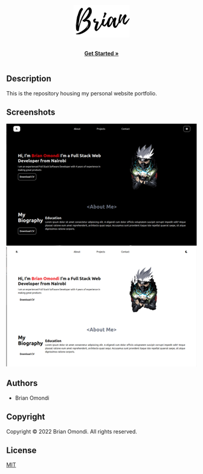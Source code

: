 <p align="center">
 <a href="https://bryanbill.github.io/port">
 <img src="./assets/logo.png" alt="Logo"/>
 </a>
</p>

  <p align="center">
    <br />
    <a href="https://bryanbill.github.io/port"><strong>Get Started »</strong></a>
    <br />
  <br/>
   
  </p>

## Description
This is the repository housing my personal website portfolio. 


## Screenshots
![App Screenshot](./assets/dark.png)
![App Screenshot](./assets/light.png)

## Authors
- Brian Omondi


## Copyright
Copyright © 2022 Brian Omondi. All rights reserved.

## License
 [MIT](./LICENSE)
